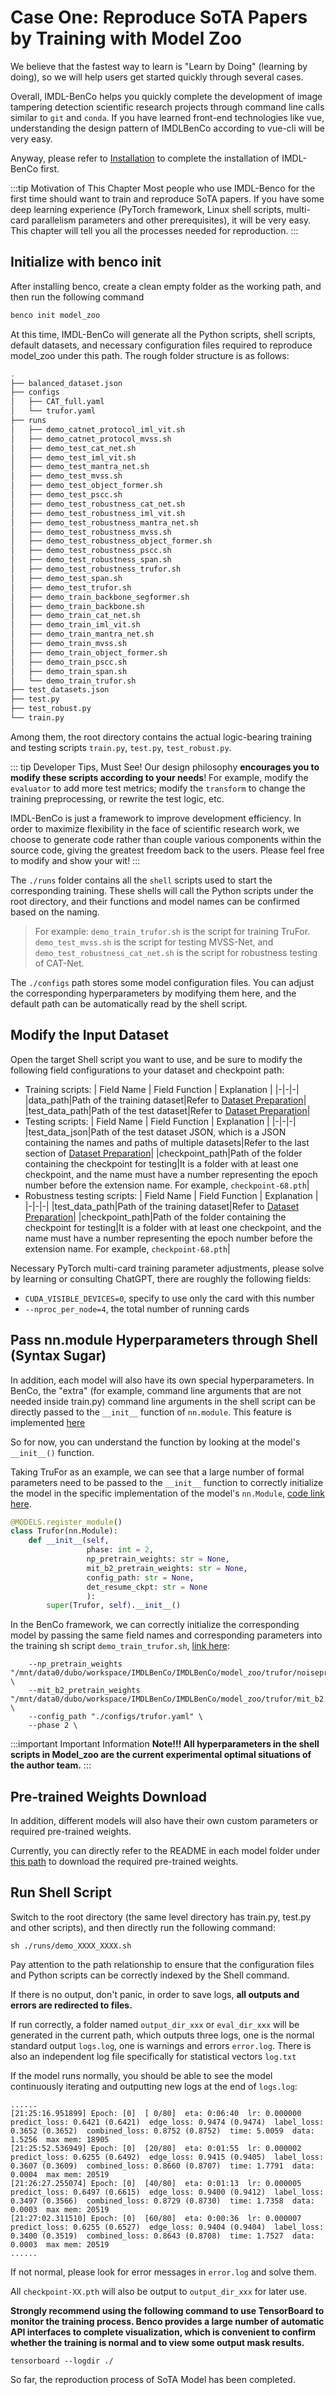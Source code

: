 # Case One: Reproduce SoTA Papers by Training with Model Zoo
We believe that the fastest way to learn is "Learn by Doing" (learning by doing), so we will help users get started quickly through several cases.

Overall, IMDL-BenCo helps you quickly complete the development of image tampering detection scientific research projects through command line calls similar to `git` and `conda`. If you have learned front-end technologies like vue, understanding the design pattern of IMDLBenCo according to vue-cli will be very easy.

Anyway, please refer to [Installation](./install.md) to complete the installation of IMDL-BenCo first.

:::tip Motivation of This Chapter
Most people who use IMDL-Benco for the first time should want to train and reproduce SoTA papers. If you have some deep learning experience (PyTorch framework, Linux shell scripts, multi-card parallelism parameters and other prerequisites), it will be very easy. This chapter will tell you all the processes needed for reproduction.
:::


## Initialize with benco init
After installing benco, create a clean empty folder as the working path, and then run the following command
```bash
benco init model_zoo
```

At this time, IMDL-BenCo will generate all the Python scripts, shell scripts, default datasets, and necessary configuration files required to reproduce model_zoo under this path. The rough folder structure is as follows:

```bash
.
├── balanced_dataset.json
├── configs
│   ├── CAT_full.yaml
│   └── trufor.yaml
├── runs
│   ├── demo_catnet_protocol_iml_vit.sh
│   ├── demo_catnet_protocol_mvss.sh
│   ├── demo_test_cat_net.sh
│   ├── demo_test_iml_vit.sh
│   ├── demo_test_mantra_net.sh
│   ├── demo_test_mvss.sh
│   ├── demo_test_object_former.sh
│   ├── demo_test_pscc.sh
│   ├── demo_test_robustness_cat_net.sh
│   ├── demo_test_robustness_iml_vit.sh
│   ├── demo_test_robustness_mantra_net.sh
│   ├── demo_test_robustness_mvss.sh
│   ├── demo_test_robustness_object_former.sh
│   ├── demo_test_robustness_pscc.sh
│   ├── demo_test_robustness_span.sh
│   ├── demo_test_robustness_trufor.sh
│   ├── demo_test_span.sh
│   ├── demo_test_trufor.sh
│   ├── demo_train_backbone_segformer.sh
│   ├── demo_train_backbone.sh
│   ├── demo_train_cat_net.sh
│   ├── demo_train_iml_vit.sh
│   ├── demo_train_mantra_net.sh
│   ├── demo_train_mvss.sh
│   ├── demo_train_object_former.sh
│   ├── demo_train_pscc.sh
│   ├── demo_train_span.sh
│   └── demo_train_trufor.sh
├── test_datasets.json
├── test.py
├── test_robust.py
└── train.py
```
Among them, the root directory contains the actual logic-bearing training and testing scripts `train.py`, `test.py`, `test_robust.py`.

::: tip Developer Tips, Must See!
Our design philosophy **encourages you to modify these scripts according to your needs**! For example, modify the `evaluator` to add more test metrics; modify the `transform` to change the training preprocessing, or rewrite the test logic, etc.

IMDL-BenCo is just a framework to improve development efficiency. In order to maximize flexibility in the face of scientific research work, we choose to generate code rather than couple various components within the source code, giving the greatest freedom back to the users. Please feel free to modify and show your wit!
:::

The `./runs` folder contains all the `shell` scripts used to start the corresponding training. These shells will call the Python scripts under the root directory, and their functions and model names can be confirmed based on the naming.

>For example: `demo_train_trufor.sh` is the script for training TruFor. `demo_test_mvss.sh` is the script for testing MVSS-Net, and `demo_test_robustness_cat_net.sh` is the script for robustness testing of CAT-Net.


The `./configs` path stores some model configuration files. You can adjust the corresponding hyperparameters by modifying them here, and the default path can be automatically read by the shell script.

## Modify the Input Dataset
Open the target Shell script you want to use, and be sure to modify the following field configurations to your dataset and checkpoint path:

- Training scripts:
  | Field Name | Field Function | Explanation |
  |-|-|-|
  |data_path|Path of the training dataset|Refer to [Dataset Preparation](./0_dataprepare.md)|
  |test_data_path|Path of the test dataset|Refer to [Dataset Preparation](./0_dataprepare.md)|
- Testing scripts:
  | Field Name | Field Function | Explanation |
  |-|-|-|
  |test_data_json|Path of the test dataset JSON, which is a JSON containing the names and paths of multiple datasets|Refer to the last section of [Dataset Preparation](./0_dataprepare.md)|
  |checkpoint_path|Path of the folder containing the checkpoint for testing|It is a folder with at least one checkpoint, and the name must have a number representing the epoch number before the extension name. For example, `checkpoint-68.pth`|
- Robustness testing scripts:
  | Field Name | Field Function | Explanation |
  |-|-|-|
  |test_data_path|Path of the training dataset|Refer to [Dataset Preparation](./0_dataprepare.md)|
  |checkpoint_path|Path of the folder containing the checkpoint for testing|It is a folder with at least one checkpoint, and the name must have a number representing the epoch number before the extension name. For example, `checkpoint-68.pth`|

Necessary PyTorch multi-card training parameter adjustments, please solve by learning or consulting ChatGPT, there are roughly the following fields:
- `CUDA_VISIBLE_DEVICES=0`, specify to use only the card with this number
- `--nproc_per_node=4`, the total number of running cards


## Pass nn.module Hyperparameters through Shell (Syntax Sugar)

In addition, each model will also have its own special hyperparameters. In BenCo, the "extra" (for example, command line arguments that are not needed inside train.py) command line arguments in the shell script can be directly passed to the `__init__` function of `nn.module`.
This feature is implemented [here](https://github.com/scu-zjz/IMDLBenCo/blob/f4d158312b8f39df07aa41f468529c417bc9a765/IMDLBenCo/training_scripts/train.py#L133)

So for now, you can understand the function by looking at the model's `__init__()` function.

Taking TruFor as an example, we can see that a large number of formal parameters need to be passed to the `__init__` function to correctly initialize the model in the specific implementation of the model's `nn.Module`, [code link here](https://github.com/scu-zjz/IMDLBenCo/blob/f4d158312b8f39df07aa41f468529c417bc9a765/IMDLBenCo/model_zoo/trufor/trufor.py#L15-L18).
```python
@MODELS.register_module()
class Trufor(nn.Module):
    def __init__(self,
                 phase: int = 2,
                 np_pretrain_weights: str = None,
                 mit_b2_pretrain_weights: str = None,
                 config_path: str = None,
                 det_resume_ckpt: str = None
                 ):
        super(Trufor, self).__init__()
```

In the BenCo framework, we can correctly initialize the corresponding model by passing the same field names and corresponding parameters into the training sh script `demo_train_trufor.sh`, [link here](https://github.com/scu-zjz/IMDLBenCo/blob/4c6a2937c3cae8d6ff26bf85e9bad0c5ec467468/IMDLBenCo/statics/model_zoo/runs/demo_train_trufor.sh#L14-L18):
```shell
    --np_pretrain_weights "/mnt/data0/dubo/workspace/IMDLBenCo/IMDLBenCo/model_zoo/trufor/noiseprint.pth" \
    --mit_b2_pretrain_weights "/mnt/data0/dubo/workspace/IMDLBenCo/IMDLBenCo/model_zoo/trufor/mit_b2.pth" \
    --config_path "./configs/trufor.yaml" \
    --phase 2 \
```


:::important Important Information
**Note!!! All hyperparameters in the shell scripts in Model_zoo are the current experimental optimal situations of the author team.**
:::



## Pre-trained Weights Download
In addition, different models will also have their own custom parameters or required pre-trained weights. 

Currently, you can directly refer to the README in each model folder under [this path](https://github.com/scu-zjz/IMDLBenCo/tree/main/IMDLBenCo/model_zoo) to download the required pre-trained weights.

## Run Shell Script
Switch to the root directory (the same level directory has train.py, test.py and other scripts), and then directly run the following command:
```
sh ./runs/demo_XXXX_XXXX.sh
```
Pay attention to the path relationship to ensure that the configuration files and Python scripts can be correctly indexed by the Shell command.

If there is no output, don't panic, in order to save logs, **all outputs and errors are redirected to files.**

If run correctly, a folder named `output_dir_xxx` or `eval_dir_xxx` will be generated in the current path, which outputs three logs, one is the normal standard output `logs.log`, one is warnings and errors `error.log`. There is also an independent log file specifically for statistical vectors `log.txt`

If the model runs normally, you should be able to see the model continuously iterating and outputting new logs at the end of `logs.log`:
```
......
[21:25:16.951899] Epoch: [0]  [ 0/80]  eta: 0:06:40  lr: 0.000000  predict_loss: 0.6421 (0.6421)  edge_loss: 0.9474 (0.9474)  label_loss: 0.3652 (0.3652)  combined_loss: 0.8752 (0.8752)  time: 5.0059  data: 1.5256  max mem: 18905
[21:25:52.536949] Epoch: [0]  [20/80]  eta: 0:01:55  lr: 0.000002  predict_loss: 0.6255 (0.6492)  edge_loss: 0.9415 (0.9405)  label_loss: 0.3607 (0.3609)  combined_loss: 0.8660 (0.8707)  time: 1.7791  data: 0.0004  max mem: 20519
[21:26:27.255074] Epoch: [0]  [40/80]  eta: 0:01:13  lr: 0.000005  predict_loss: 0.6497 (0.6615)  edge_loss: 0.9400 (0.9412)  label_loss: 0.3497 (0.3566)  combined_loss: 0.8729 (0.8730)  time: 1.7358  data: 0.0003  max mem: 20519
[21:27:02.311510] Epoch: [0]  [60/80]  eta: 0:00:36  lr: 0.000007  predict_loss: 0.6255 (0.6527)  edge_loss: 0.9404 (0.9404)  label_loss: 0.3400 (0.3519)  combined_loss: 0.8643 (0.8708)  time: 1.7527  data: 0.0003  max mem: 20519
......
```

If not normal, please look for error messages in `error.log` and solve them.

All `checkpoint-XX.pth` will also be output to `output_dir_xxx` for later use.

**Strongly recommend using the following command to use TensorBoard to monitor the training process. Benco provides a large number of automatic API interfaces to complete visualization, which is convenient to confirm whether the training is normal and to view some output mask results.**
```
tensorboard --logdir ./
```

So far, the reproduction process of SoTA Model has been completed.

<CommentService/>